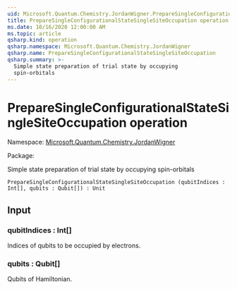 ```yaml
---
uid: Microsoft.Quantum.Chemistry.JordanWigner.PrepareSingleConfigurationalStateSingleSiteOccupation
title: PrepareSingleConfigurationalStateSingleSiteOccupation operation
ms.date: 10/16/2020 12:00:00 AM
ms.topic: article
qsharp.kind: operation
qsharp.namespace: Microsoft.Quantum.Chemistry.JordanWigner
qsharp.name: PrepareSingleConfigurationalStateSingleSiteOccupation
qsharp.summary: >-
  Simple state preparation of trial state by occupying
  spin-orbitals
---
```


# PrepareSingleConfigurationalStateSingleSiteOccupation operation

Namespace: [Microsoft.Quantum.Chemistry.JordanWigner](xref:Microsoft.Quantum.Chemistry.JordanWigner)

Package: [](https://nuget.org/packages/)


Simple state preparation of trial state by occupyingspin-orbitals

```Q#
PrepareSingleConfigurationalStateSingleSiteOccupation (qubitIndices : Int[], qubits : Qubit[]) : Unit
```


## Input

### qubitIndices : Int[]

Indices of qubits to be occupied by electrons.


### qubits : Qubit[]

Qubits of Hamiltonian.

